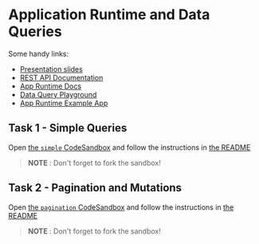 # Application Runtime and Data Queries

Some handy links:
- [Presentation slides](https://docs.google.com/presentation/d/e/2PACX-1vRkPfeIoNsNuAJLn6wIqNLj1NKaLRPBYLPdB9omKCorCjF9ZGrW3mA46Z79GBuAyCpvA1DWGnLZ3ADc/pub?start=false&loop=false&delayms=15000)
- [REST API Documentation](https://docs.dhis2.org/2.34/en/dhis2_developer_manual/web-api.html)
- [App Runtime Docs](https://runtime.dhis2.nu)
- [Data Query Playground](https://runtime.dhis2.nu/playground)
- [App Runtime Example App](https://github.com/dhis2/app-runtime/tree/master/examples/cra)

## Task 1 - Simple Queries

Open [the `simple` CodeSandbox](https://githubbox.com/dhis2/academy-web-app-dev-2020/tree/master/workshop-1/11-app-runtime/simple?file=README.md) and follow the instructions in [the README](./simple/README.md)

> **NOTE** : Don't forget to fork the sandbox!

## Task 2 - Pagination and Mutations
Open [the `pagination` CodeSandbox](https://githubbox.com/dhis2/academy-web-app-dev-2020/tree/master/workshop-1/11-app-runtime/pagination?file=README.md) and follow the instructions in [the README](./pagination/README.md)

> **NOTE** : Don't forget to fork the sandbox!
